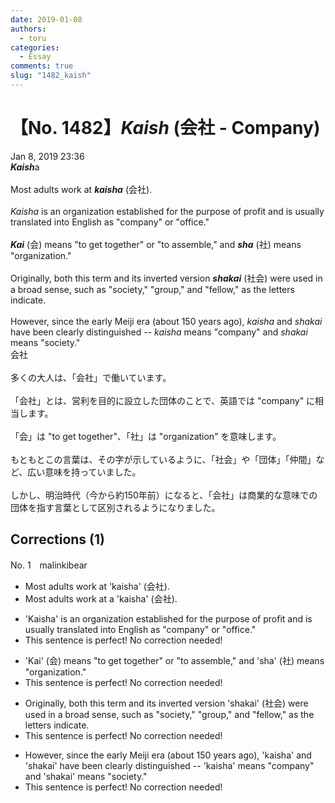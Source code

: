 ```yaml
---
date: 2019-01-08
authors:
  - toru
categories:
  - Essay
comments: true
slug: "1482_kaish"
---
```


# 【No. 1482】<strong><em>Kaish</strong></em> (会社 - Company)
<div class="date">Jan 8, 2019 23:36</div>
<div id="post"><div id="body_show_ori">
<strong><em>Kaish</strong></em>a<br/><br/>Most adults work at <strong><em>kaisha</em></strong> (会社).<br/><br/><em>Kaisha</em> is an organization established for the purpose of profit and is usually translated into English as "company" or "office."<br/><br/><strong><em>Kai</em></strong> (会) means "to get together" or "to assemble," and <strong><em>sha</em></strong> (社) means "organization."<br/><br/>Originally, both this term and its inverted version <strong><em>shakai</em></strong> (社会) were used in a broad sense, such as "society," "group," and "fellow," as the letters indicate.<br/><br/>However, since the early Meiji era (about 150 years ago), <em>kaisha</em> and <em>shakai</em> have been clearly distinguished -- <em>kaisha</em> means "company" and <em>shakai</em> means "society."
</div></div>

<!-- more -->

<div id="post_ja"><div id="body_show_mo">
会社<br/><br/>多くの大人は、「会社」で働いています。<br/><br/>「会社」とは、営利を目的に設立した団体のことで、英語では "company" に相当します。<br/><br/>「会」は "to get together"、「社」は "organization" を意味します。<br/><br/>もともとこの言葉は、その字が示しているように、「社会」や「団体」「仲間」など、広い意味を持っていました。<br/><br/>しかし、明治時代（今から約150年前）になると、「会社」は商業的な意味での団体を指す言葉として区別されるようになりました。
</div></div>

## Corrections (1)
<div id="block"><div class="first_name"> No. 1　<span class="just_name">malinkibear</span></div><div id="block2">
<ul class="correction_field">
<li class="incorrect">Most adults work at 'kaisha' (会社).</li>
<li class="corrected correct">
Most adults work at <span class="f_blue">a</span> 'kaisha' (会社).
</li>
</ul>
<ul class="correction_field">
<li class="incorrect">'Kaisha' is an organization established for the purpose of profit and is usually translated into English as "company" or "office."</li>
<li class="corrected perfect">This sentence is perfect! No correction needed!</li>
</ul>
<ul class="correction_field">
<li class="incorrect">'Kai' (会) means "to get together" or "to assemble," and 'sha' (社) means "organization."</li>
<li class="corrected perfect">This sentence is perfect! No correction needed!</li>
</ul>
<ul class="correction_field">
<li class="incorrect">Originally, both this term and its inverted version 'shakai' (社会) were used in a broad sense, such as "society," "group," and "fellow," as the letters indicate.</li>
<li class="corrected perfect">This sentence is perfect! No correction needed!</li>
</ul>
<ul class="correction_field">
<li class="incorrect">However, since the early Meiji era (about 150 years ago), 'kaisha' and 'shakai' have been clearly distinguished -- 'kaisha' means "company" and 'shakai' means "society."</li>
<li class="corrected perfect">This sentence is perfect! No correction needed!</li>
</ul>
</div></div>

